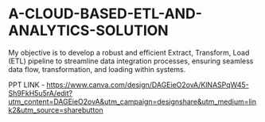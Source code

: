 # A-CLOUD-BASED-ETL-AND-ANALYTICS-SOLUTION
My objective is to develop a robust and efficient Extract, Transform, Load (ETL) pipeline to streamline data integration processes, ensuring seamless data flow, transformation, and loading within systems.

PPT LINK - https://www.canva.com/design/DAGEieO2ovA/KlNASPqW45-Sh9FkH5u5rA/edit?utm_content=DAGEieO2ovA&utm_campaign=designshare&utm_medium=link2&utm_source=sharebutton
